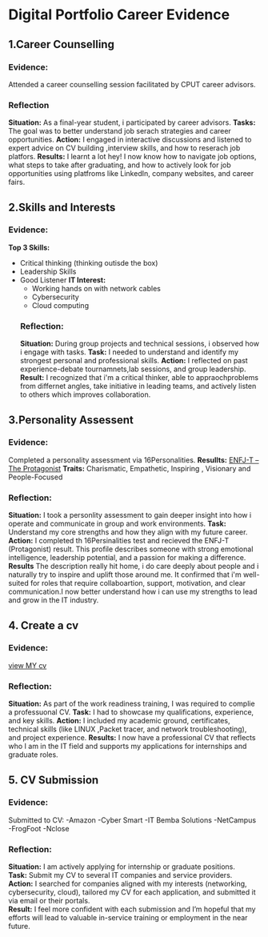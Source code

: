 # Digital Portfolio Career Evidence
## 1.Career Counselling
### Evidence: 
Attended a career counselling session facilitated by CPUT career advisors.
### Reflection
**Situation:** As a final-year student, i participated by career advisors.
**Tasks:** The goal was to better understand job serach strategies and career opportunities.
**Action:** I engaged in interactive discussions and listened to expert advice on CV building ,interview skills, and how to reserach job platfors.
**Results:** I learnt a lot hey! I now know how to navigate job options, what steps to take after graduating, and how to actively look for job opportunities using platfroms like LinkedIn, company websites, and             career fairs.

## 2.Skills and Interests
### Evidence:
**Top 3 Skills:**
- Critical thinking (thinking outisde the box)
- Leadership Skills
- Good Listener 
**IT Interest:**
  - Working hands on with network cables
  - Cybersecurity
  - Cloud computing
  ### Reflection:
  **Situation:** During group projects and technical sessions, i observed how i engage with tasks.
  **Task:** I needed to understand and identify my strongest personal and professional skills.
  **Action:** I reflected on past experience-debate tournamnets,lab sessions, and group leadership.
  **Result:** I recognized that i'm a critical thinker, able  to appraochproblems from differnet angles, take initiative in leading teams, and actively listen to others which improves  collaboration.

## 3.Personality Assessent 
### Evidence:
Completed a personality assessment via 16Personalities.
**Resullts:** [ENFJ-T – The Protagonist](https://www.16personalities.com/enfj-personality)
**Traits:** Charismatic, Empathetic, Inspiring , Visionary and People-Focused

### Reflection: 
**Situation:** I took a personlity assessment to gain deeper insight into how i operate and communicate in group and work environments.
**Task:** Understand my core strengths and how they align with my future  career.
**Action:** I completed th 16Persinalities test and recieved the ENFJ-T (Protagonist) result.
           This profile describes someone with strong emotional intelligence, leadership potential, and a passion for making a difference.
**Results** The description really hit home, i do care deeply about people and i naturally try to inspire and uplift those around me. It confirmed that i'm well-suited for  roles that require  collaboartion,              support, motivation, and clear communication.I now better understand how i can use my strengths to lead and grow in the IT industry.

  ## 4. Create a cv
  ### Evidence: 
  [view  MY cv]()

  ### Reflection:
  **Situation:** As part of the work readiness training, I was required to complie a professuonal CV.
  **Task:** I had to showcase my qualifications, experience, and key skills.
  **Action:** I included my academic ground, certificates, technical skills (like LINUX ,Packet tracer, and network troubleshooting), and project experience.
  **Results:** I now have a professional CV that reflects who I am in the IT field and supports my applications for internships and graduate roles.

## 5. CV Submission 
### Evidence: 
Submitted to CV:
-Amazon
-Cyber Smart
-IT Bemba Solutions
-NetCampus
-FrogFoot
-Nclose 

### Reflection:
**Situation:** I am actively applying for internship or graduate positions.  
**Task:** Submit my CV to several IT companies and service providers.  
**Action:** I searched for companies aligned with my interests (networking, cybersecurity, cloud), tailored my CV for each application, and submitted it via email or their portals.  
**Result:** I feel more confident with each submission and I’m hopeful that my efforts will lead to valuable in-service training or employment in the near future.
  
  
